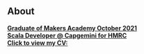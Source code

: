## About
**[Graduate of Makers Academy October 2021](https://www.makers.tech/about-us/)** <br>
**[Scala Developer @ Capgemini for HMRC](https://www.linkedin.com/in/graemejstirling/)** <br>
**[Click to view my CV:](https://github.com/gjstirling/CV/blob/master/README.md)**  


